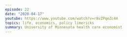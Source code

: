 ```yaml
---
episode: 22
date: "2020-04-17"
youtube: https://www.youtube.com/watch?v=r8vZPqeZc44
topics: life, economics, policy limericks
summary: University of Minnesota health care economist
---
```

